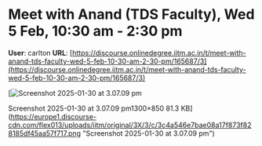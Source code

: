 # Meet with Anand (TDS Faculty), Wed 5 Feb, 10:30 am - 2:30 pm

**User**: carlton
**URL**: [https://discourse.onlinedegree.iitm.ac.in/t/meet-with-anand-tds-faculty-wed-5-feb-10-30-am-2-30-pm/165687/3](https://discourse.onlinedegree.iitm.ac.in/t/meet-with-anand-tds-faculty-wed-5-feb-10-30-am-2-30-pm/165687/3)

[![Screenshot 2025-01-30 at 3.07.09 pm](https://europe1.discourse-cdn.com/flex013/uploads/iitm/optimized/3X/3/c/3c4a546e7bae08a17f873f828185df45aa57f717_2_690x451.png)

Screenshot 2025-01-30 at 3.07.09 pm1300×850 81.3 KB](https://europe1.discourse-cdn.com/flex013/uploads/iitm/original/3X/3/c/3c4a546e7bae08a17f873f828185df45aa57f717.png "Screenshot 2025-01-30 at 3.07.09 pm")
